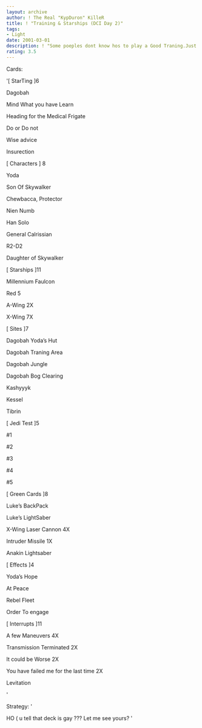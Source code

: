 ```yaml
---
layout: archive
author: ! The Real "KypDuron" KilleR
title: ! "Training & Starships (DCI Day 2)"
tags:
- Light
date: 2001-03-01
description: ! "Some poeples dont know hos to play a Good Traning.Just have to be simpleand powerfull."
rating: 3.5
---
```

Cards: 

'[ StarTing ]6 


Dagobah 

Mind What you have Learn 

Heading for the Medical Frigate 

Do or Do not 

Wise advice 

Insurection 


[ Characters ] 8 


Yoda 

Son Of Skywalker 

Chewbacca, Protector 

Nien Numb 

Han Solo 

General Calrissian 

R2-D2 

Daughter of Skywalker 


[ Starships ]11 

Millennium Faulcon 

Red 5 

A-Wing 2X 

X-Wing 7X 


[ Sites ]7 


Dagobah  Yoda&#8217;s Hut 

Dagobah  Traning Area 

Dagobah  Jungle 

Dagobah  Bog Clearing 

Kashyyyk 

Kessel 

Tibrin 


[ Jedi Test ]5 


#1 

#2 

#3 

#4 

#5 


[ Green Cards ]8 


Luke&#8217;s BackPack 

Luke&#8217;s LightSaber 

X-Wing Laser Cannon 4X 

Intruder Missile 1X 

Anakin Lightsaber 


[ Effects ]4 


Yoda&#8217;s Hope 

At Peace 

Rebel Fleet 

Order To engage 


[ Interrupts ]11 


A few Maneuvers 4X 

Transmission Terminated 2X 

It could be Worse 2X 

You have failed me for the last time 2X 

Levitation 

'

Strategy: '

HO ( u tell that deck is gay ??? Let me see yours? '